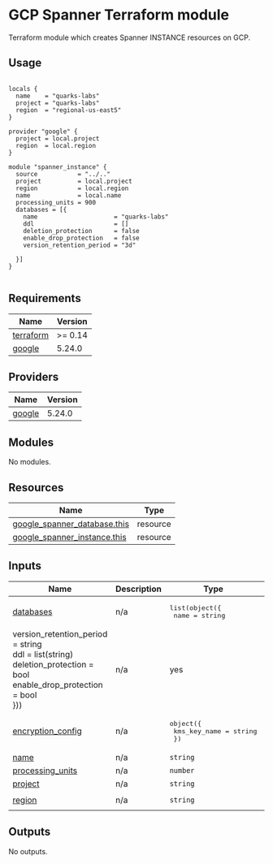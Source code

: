 # GCP Spanner Terraform module

Terraform module which creates Spanner INSTANCE resources on GCP.


## Usage

```hcl

locals {
  name    = "quarks-labs"
  project = "quarks-labs"
  region  = "regional-us-east5"
}

provider "google" {
  project = local.project
  region  = local.region
}

module "spanner_instance" {
  source           = "../.."
  project          = local.project
  region           = local.region
  name             = local.name
  processing_units = 900
  databases = [{
    name                     = "quarks-labs"
    ddl                      = []
    deletion_protection      = false
    enable_drop_protection   = false
    version_retention_period = "3d"

  }]
}


```


## Requirements

| Name | Version |
|------|---------|
| <a name="requirement_terraform"></a> [terraform](#requirement\_terraform) | >= 0.14 |
| <a name="requirement_google"></a> [google](#requirement\_google) | 5.24.0 |

## Providers

| Name | Version |
|------|---------|
| <a name="provider_google"></a> [google](#provider\_google) | 5.24.0 |

## Modules

No modules.

## Resources

| Name | Type |
|------|------|
| [google_spanner_database.this](https://registry.terraform.io/providers/hashicorp/google/5.24.0/docs/resources/spanner_database) | resource |
| [google_spanner_instance.this](https://registry.terraform.io/providers/hashicorp/google/5.24.0/docs/resources/spanner_instance) | resource |

## Inputs

| Name | Description | Type | Default | Required |
|------|-------------|------|---------|:--------:|
| <a name="input_databases"></a> [databases](#input\_databases) | n/a | <pre>list(object({<br>    name                     = string<br>   
 version_retention_period = string<br>    ddl                      = list(string)<br>    deletion_protection      = bool<br>    enable_drop_protection   = bool<br>  }))</pre> | n/a | yes |
| <a name="input_encryption_config"></a> [encryption\_config](#input\_encryption\_config) | n/a | <pre>object({<br>    kms_key_name = string<br>  })</pre> | <pre>{<br>  "kms_key_name": ""<br>}</pre> | no |
| <a name="input_name"></a> [name](#input\_name) | n/a | `string` | n/a | yes |
| <a name="input_processing_units"></a> [processing\_units](#input\_processing\_units) | n/a | `number` | n/a | yes |
| <a name="input_project"></a> [project](#input\_project) | n/a | `string` | n/a | yes |
| <a name="input_region"></a> [region](#input\_region) | n/a | `string` | `"regional-us-east5"` | no |

## Outputs

No outputs.